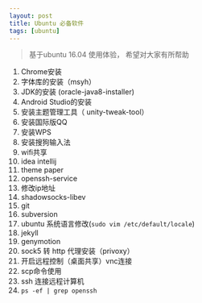 ```yaml
---
layout: post
title: Ubuntu 必备软件
tags: [ubuntu]
---
```


> 基于ubuntu 16.04 使用体验， 希望对大家有所帮助

1. Chrome安装
2. 字体库的安装（msyh）
3. JDK的安装 (oracle-java8-installer)
4. Android Studio的安装
5. 安装主题管理工具（ unity-tweak-tool）
6. 安装国际版QQ
7. 安装WPS
8. 安装搜狗输入法
9. wifi共享
10. idea intellij
11. theme paper
12. openssh-service
13. 修改ip地址
14. shadowsocks-libev
15. git
16. subversion
17. ubuntu 系统语言修改(`sudo vim /etc/default/locale`)
18. jekyll
19. genymotion
20. sock5 转 http 代理安装（privoxy）
21. 开启远程控制（桌面共享）vnc连接
22. scp命令使用
23. ssh 连接远程计算机
24. `ps -ef | grep openssh`





